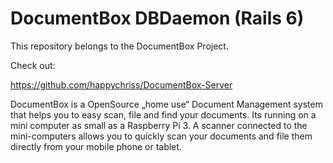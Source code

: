 DocumentBox DBDaemon (Rails 6)
===============================================

This repository belongs to the DocumentBox Project.

Check out:

https://github.com/happychriss/DocumentBox-Server


DocumentBox is a OpenSource „home use“ Document Management system that helps you to
easy scan, file and find your documents. Its running on a mini computer
as small as a Raspberry Pi 3. A scanner connected to the mini-computers
allows you to quickly scan your documents and file them directly from
your mobile phone or tablet.



